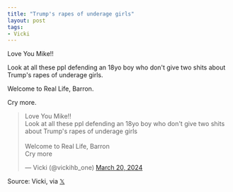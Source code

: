 ```yaml
---
title: "Trump's rapes of underage girls"
layout: post
tags:
- Vicki
---
```


Love You Mike!!

Look at all these ppl defending an 18yo boy who don't give two shits about Trump's rapes of underage girls.

Welcome to Real Life, Barron.

Cry more.

<blockquote class="twitter-tweet"><p lang="en" dir="ltr">Love You Mike!!<br>Look at all these ppl defending an 18yo boy who don&#39;t give two shits about Trump&#39;s rapes of underage girls<br><br>Welcome to Real Life, Barron<br>Cry more</p>&mdash; Vicki (@vickihb_one) <a href="https://twitter.com/vickihb_one/status/1770486138722992390?ref_src=twsrc%5Etfw">March 20, 2024</a></blockquote> <script async src="https://platform.twitter.com/widgets.js" charset="utf-8"></script>

Source: Vicki, via [𝕏](https://x.com)
